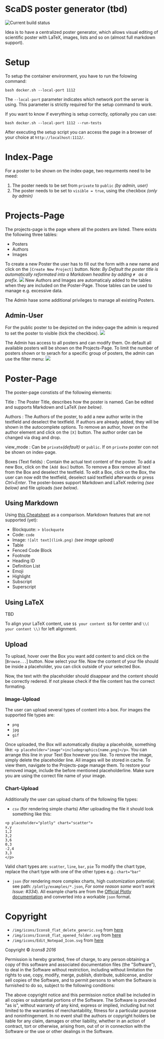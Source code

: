 # ScaDS poster generator (tbd)

![Current build status](https://github.com/bit3lyp9tu/scientific_poster_generator/actions/workflows/main.yml/badge.svg?event=push)

Idea is to have a centralized poster generator, which allows visual editing of
scientific poster with LaTeX, images, lists and so on (almost full markdown support).

# Setup
To setup the container environment, you have to run the folowing command:
```console
bash docker.sh --local-port 1112
```
The ```--local-port``` parameter indicates which network port the server is using. This parameter is strictly required for the setup command to work.

If you want to know if everything is setup correctly, optionally you can use:
```console
bash docker.sh --local-port 1112 --run-tests
```

After executing the setup script you can access the page in a browser of your choice at ```http://localhost:1112/```.

# Index-Page
For a poster to be shown on the index-page, two requrments need to be meed:
1. The poster needs to be set from ```private``` to ```public``` *(by admin, user)*
2. The poster needs to be set to ```visible = true```, using the checkbox *(only by admin)*

# Projects-Page
The projects-page is the page where all the posters are listed.
There exists the following three tables:
- Posters
- Authors
- Images

To create a new Poster the user has to fill out the form with a new name and click on the ```[Create New Project]``` button.
Note: *By Default the poster title is automatically reformated into a Markdown headline by adding ```# ``` as a prefix.*
![](documentation/img/projects_new.png)
New Authors and Images are automaticaly added to the tables when they are included on the Poster-Page.
Those tables can be used to manage e.g. excessive data.

The Admin hase some additional privileges to manage all existing Posters.

## Admin-User
For the public poster to be depicted on the index-page the admin is requred to set the poster to visible (tick the checkbox).
![](documentation/img/poster_visibility_small.png)

The Admin has access to all posters and can modify them.
On default all available posters will be shown on the Projects-Page. To limit the number of posters shown or to serach for a specific group of posters, the admin can use the filter menu:
![](documentation/img/poster_filter_menu.png)

# Poster-Page
The poster-page constists of the following elements:

Title
: The Poster Title, describes how the poster is named. Can be edited and supports Markdown and LaTeX *(see below)*.

Authors
: The Authors of the poster, to add a new author write in the textfield and deselect the textfield.
If authors are already added, they will be shown in the autocomplete options.
To remove an author, hover on the author element and click on the ```[X]``` button.
The author order can be changed via drag and drop.

view_mode
: Can be ```private```*(default)* or ```public```. If on ```private``` poster con not be shown on index-page.

Boxes (Text fields)
: Contain the actual text content of the poster.
To add a new Box, click on the ```[Add Box]``` button.
To remove a Box remove all text from the Box and deselect the textfield.
To edit a Box, click on the Box, the user can now edit the textfield, deselect said textfield afterwards or press *Ctrl*+*Enter*. The poster-boxes support Markdown and LaTeX redering *(see below)* and file uploads *(see below)*.

## Using Markdown
<!-- ![Basic](documentation/img/markdown_basic.png) -->
<!-- ![Extended](documentation/img/markdown_extended.png) -->

Using [this Cheatsheet](https://www.markdownguide.org/cheat-sheet/) as a comparison.
Markdown features that are not supported (yet):
- Blockquote: ```> blockquote```
- Code: `code`
- Image: ```![alt text](link.png)``` *(see image upload)*
- Table
- Fenced Code Block
- Footnote
- Heading ID
- Definition List
- Emoji
- Highlight
- Subscript
- Superscript

## Using LaTeX
TBD

To align your LaTeX content, use ```$$ your content $$``` for center and ```\\( your content \\)``` for left alignment.

## Upload
To upload, hover over the Box you want add content to and click on the [```Browse...```] button. Now select your file. Now the content of your file should be inside a placeholder, you can click outside of your selected Box.

Now, the text with the placeholder should disappear and the content should be correctly redered.
If not please check if the file content has the correct formating.

### Image-Upload
The user can upload several types of content into a box. For images the supported file types are:
- ```png```
- ```jpg```
- ```gif```

Once uploaded, the Box will automatically display a placeholde,
something like: ```<p placeholder="image">includegraphics{name.png}</p>```. You can arrange this line in your Text Box however you like.
To remove the image, simply delete the placeholder line. All images will be stored in cache. To view them, navigate to the Projects-page manage them.
To restore your removed image, include the before mentioned placeholderline. Make sure you are using the correct file name of your image.

### Chart-Upload
Additionally the user can upload charts of the following file types:
- ```csv``` (for rendering simple charts)
After uploading the file it should look something like this:
```console
<p placeholder="plotly" chart="scatter">
x,y
1,2
3,2
3,6
0,3
-2,4
3,3
</p>
```
Valid chart types are: ```scatter```, ```line```, ```bar```, ```pie```
To modify the chart type, replace the chart type with one of the other types e.g.: ```chart="bar"```

- ```json``` (for rendering more complex charts, high customization potential; see path: ```/plotly/examples/*.json```, *For some reason some won't work Issue: #334*). All example charts are from the [Official Plotly documentation](https://plotly.com/javascript/plotly-fundamentals/) and converted into a workable ```json``` format.



# Copyright

- ```/img/icons/Icons8_flat_delete_generic.svg``` from [here](https://commons.wikimedia.org/wiki/File:Icons8_flat_delete_generic.svg)
- ```/img/icons/Icons8_flat_opened_folder.svg``` from [here](https://commons.wikimedia.org/wiki/File:Icons8_flat_opened_folder.svg)
- ```/img/icons/Edit_Notepad_Icon.svg``` from [here](https://commons.wikimedia.org/wiki/File:Edit_Notepad_Icon.svg)

Copyright © *Icons8 2016*

Permission is hereby granted, free of charge, to any person obtaining a copy of this software and associated documentation files (the "Software"), to deal in the Software without restriction, including without limitation the rights to use, copy, modify, merge, publish, distribute, sublicense, and/or sell copies of the Software, and to permit persons to whom the Software is furnished to do so, subject to the following conditions:

The above copyright notice and this permission notice shall be included in all copies or substantial portions of the Software.
The Software is provided "as is", without warranty of any kind, express or implied, including but not limited to the warranties of merchantability, fitness for a particular purpose and noninfringement. In no event shall the authors or copyright holders be liable for any claim, damages or other liability, whether in an action of contract, tort or otherwise, arising from, out of or in connection with the Software or the use or other dealings in the Software.
